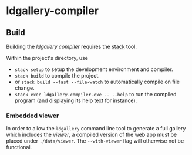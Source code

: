 # ldgallery-compiler


## Build

Building the _ldgallery compiler_ requires the [stack] tool.

[stack]: https://haskellstack.org/

Within the project's directory, use

* `stack setup` to setup the development environment and compiler.
* `stack build` to compile the project.
* or `stack build --fast --file-watch` to automatically compile on file change.
* `stack exec ldgallery-compiler-exe -- --help` to run the compiled program (and displaying its help text for instance).


### Embedded viewer

In order to allow the `ldgallery` command line tool to generate a full gallery which includes the _viewer_, a compiled version of the web app must be placed under `./data/viewer`.  The `--with-viewer` flag will otherwise not be functional.
